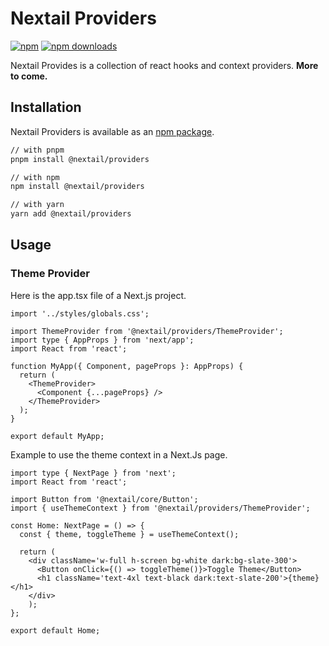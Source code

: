 # Nextail Providers
[![npm](https://img.shields.io/npm/v/@nextail/providers)](https://www.npmjs.com/package/@nextail/providers)
[![npm downloads](https://img.shields.io/npm/dw/@nextail/providers)](https://www.npmjs.com/package/@nextail/providers)

Nextail Provides is a collection of react hooks and context providers. **More to come.**
## Installation
Nextail Providers is available as an [npm package](https://www.npmjs.com/package/@nextail/providers).

```sh
// with pnpm
pnpm install @nextail/providers

// with npm
npm install @nextail/providers

// with yarn
yarn add @nextail/providers
```

## Usage


### Theme Provider
Here is the app.tsx file of a Next.js project.
```tsx
import '../styles/globals.css';

import ThemeProvider from '@nextail/providers/ThemeProvider';
import type { AppProps } from 'next/app';
import React from 'react';

function MyApp({ Component, pageProps }: AppProps) {
  return (
    <ThemeProvider>
      <Component {...pageProps} />
    </ThemeProvider>
  );
}

export default MyApp;
```

Example to use the theme context in a Next.Js page.

```tsx
import type { NextPage } from 'next';
import React from 'react';

import Button from '@nextail/core/Button';
import { useThemeContext } from '@nextail/providers/ThemeProvider';

const Home: NextPage = () => {
  const { theme, toggleTheme } = useThemeContext();

  return (
    <div className='w-full h-screen bg-white dark:bg-slate-300'>
      <Button onClick={() => toggleTheme()}>Toggle Theme</Button>
      <h1 className='text-4xl text-black dark:text-slate-200'>{theme}</h1>
    </div>
    );
};

export default Home;
```